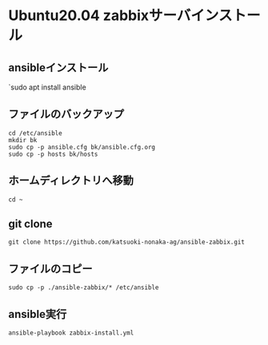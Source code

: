# Ubuntu20.04 zabbixサーバインストール

## ansibleインストール
`sudo apt install ansible

## ファイルのバックアップ
```
cd /etc/ansible
mkdir bk
sudo cp -p ansible.cfg bk/ansible.cfg.org
sudo cp -p hosts bk/hosts
```

## ホームディレクトリへ移動
`cd ~`

## git clone
`git clone https://github.com/katsuoki-nonaka-ag/ansible-zabbix.git`

## ファイルのコピー
`sudo cp -p ./ansible-zabbix/* /etc/ansible`

## ansible実行
`ansible-playbook zabbix-install.yml`

